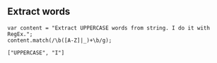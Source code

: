 
## Extract words

```
var content = "Extract UPPERCASE words from string. I do it with RegEx.";
content.match(/\b([A-Z]|_)+\b/g);
```

```
["UPPERCASE", "I"]
```